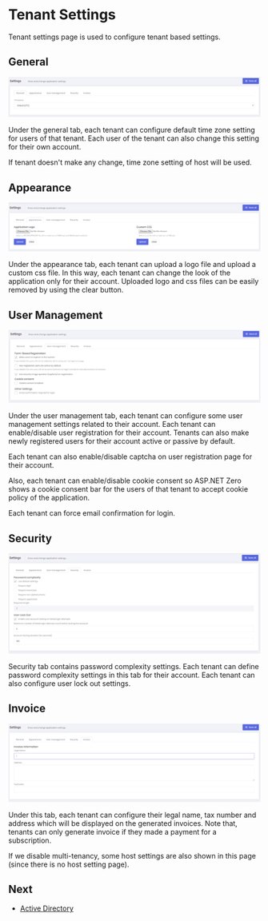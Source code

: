 # Tenant Settings

Tenant settings page is used to configure tenant based settings.

## General

<img src="images/tenant-settings-core-general.png" alt="General settings" class="img-thumbnail" />

Under the general tab, each tenant can configure default time zone setting for users of that tenant. Each user of the tenant can also change this setting for their own account. 

If tenant doesn't make any change, time zone setting of host will be used.

## Appearance

<img src="images/tenant-settings-core-appearance.png" alt="Appearance settings" class="img-thumbnail" />

Under the appearance tab, each tenant can upload a logo file and upload a custom css file. In this way, each tenant can change the look of the application only for their account. Uploaded logo and css files can be easily removed by using the clear button.

## User Management

<img src="images/tenant-settings-core-user-management.png" alt="User management settings" class="img-thumbnail" />

Under the user management tab, each tenant can configure some user management settings related to their account. Each tenant can enable/disable user registration for their account. Tenants can also make newly registered users for their account active or passive by default.

Each tenant can also enable/disable captcha on user registration page for their account.

Also, each tenant can enable/disable cookie consent so ASP.NET Zero shows a cookie consent bar for the users of that tenant to accept cookie policy of the application.

Each tenant can force email confirmation for login.

## Security

<img src="images/tenant-settings-core-security.png" alt="User management settings" class="img-thumbnail" />

Security tab contains password complexity settings. Each tenant can define password complexity settings in this tab for their account. Each tenant can also configure user lock out settings.

## Invoice

<img src="images/tenant-settings-core-invoice.png" alt="User management settings" class="img-thumbnail" />

Under this tab, each tenant can configure their legal name, tax number and address which will be displayed on the generated invoices. Note that, tenants can only generate invoice if they made a payment for a subscription.

If we disable multi-tenancy, some host settings are also shown in this page (since there is no host setting page).

## Next

* [Active Directory](Features-Angular-Active-Directory)